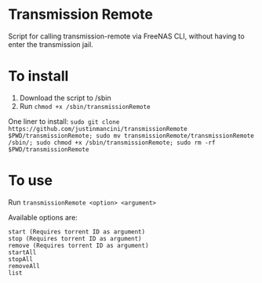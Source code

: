 # Transmission Remote

Script for calling transmission-remote via FreeNAS CLI, without having to enter the transmission jail.

# To install

1. Download the script to /sbin
2. Run `chmod +x /sbin/transmissionRemote`

One liner to install:
`sudo git clone https://github.com/justinmancini/transmissionRemote $PWD/transmissionRemote; sudo mv transmissionRemote/transmissionRemote /sbin/; sudo chmod +x /sbin/transmissionRemote; sudo rm -rf $PWD/transmissionRemote`

# To use

Run `transmissionRemote <option> <argument>`

Available options are:

    start (Requires torrent ID as argument)
    stop (Requires torrent ID as argument)
    remove (Requires torrent ID as argument)
    startAll
    stopAll
    removeAll
    list
